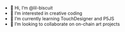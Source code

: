 - 👋 Hi, I’m @lil-biscuit
- 👀 I’m interested in creative coding
- 🌱 I’m currently learning TouchDesigner and P5JS
- 💞️ I’m looking to collaborate on on-chain art projects
